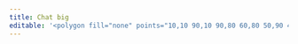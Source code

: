 ```yaml
---
title: Chat big
editable: '<polygon fill="none" points="10,10 90,10 90,80 60,80 50,90 40,80 10,80"/>'
---
```

